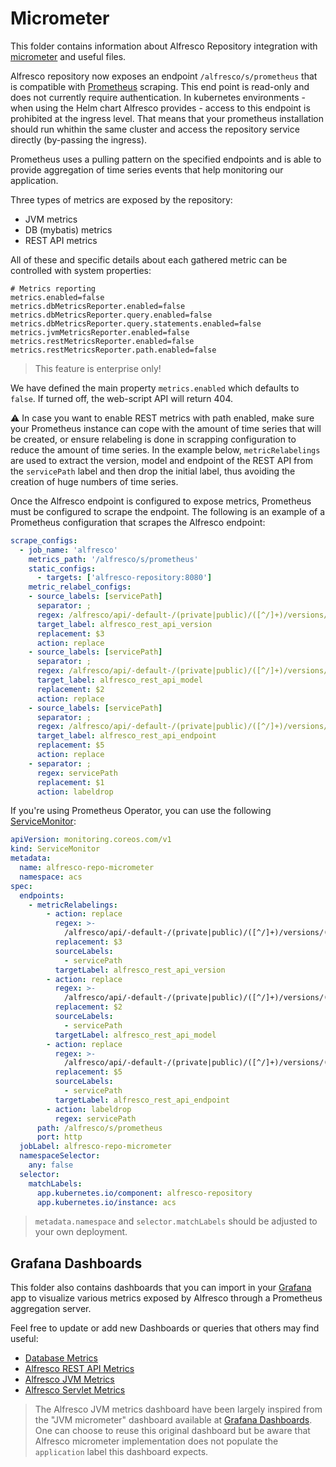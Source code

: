 # Micrometer

This folder contains information about Alfresco Repository integration with
[micrometer](https://micrometer.io/) and useful files.

Alfresco repository now exposes an endpoint `/alfresco/s/prometheus` that is
compatible with [Prometheus](https://prometheus.io/) scraping.
This end point is read-only and does not currently require authentication. In
kubernetes environments - when using the Helm chart Alfresco provides - access
to this endpoint is prohibited at the ingress level. That means that your
prometheus installation should run whithin the same cluster and access the
repository service directly (by-passing the ingress).

Prometheus uses a pulling pattern on the specified endpoints and is able to
provide aggregation of time series events that help monitoring our application.

Three types of metrics are exposed by the repository:

* JVM metrics
* DB (mybatis) metrics
* REST API metrics

All of these and specific details about each gathered metric can be controlled
with system properties:

```properties
# Metrics reporting
metrics.enabled=false
metrics.dbMetricsReporter.enabled=false
metrics.dbMetricsReporter.query.enabled=false
metrics.dbMetricsReporter.query.statements.enabled=false
metrics.jvmMetricsReporter.enabled=false
metrics.restMetricsReporter.enabled=false
metrics.restMetricsReporter.path.enabled=false
```

> This feature is enterprise only!

We have defined the main property `metrics.enabled` which defaults to `false`.
If turned off, the web-script API will return 404.

:warning: In case you want to enable REST metrics with path enabled, make sure
your Prometheus instance can cope with the amount of time series that will be
created, or ensure relabeling is done in scrapping configuration to reduce the
amount of time series. In the example below, `metricRelabelings` are used to
extract the version, model and endpoint of the REST API from the `servicePath`
label and then drop the initial label, thus avoiding the creation of huge
numbers of time series.

Once the Alfresco endpoint is configured to expose metrics, Prometheus must be
configured to scrape the endpoint. The following is an example of a Prometheus
configuration that scrapes the Alfresco endpoint:

```yaml
scrape_configs:
  - job_name: 'alfresco'
    metrics_path: '/alfresco/s/prometheus'
    static_configs:
      - targets: ['alfresco-repository:8080']
    metric_relabel_configs:
    - source_labels: [servicePath]
      separator: ;
      regex: /alfresco/api/-default-/(private|public)/([^/]+)/versions/([0-9]+(\.[0-9]+)*)/([^/]+)(/.*)?
      target_label: alfresco_rest_api_version
      replacement: $3
      action: replace
    - source_labels: [servicePath]
      separator: ;
      regex: /alfresco/api/-default-/(private|public)/([^/]+)/versions/([0-9]+(\.[0-9]+)*)/([^/]+)(/.*)?
      target_label: alfresco_rest_api_model
      replacement: $2
      action: replace
    - source_labels: [servicePath]
      separator: ;
      regex: /alfresco/api/-default-/(private|public)/([^/]+)/versions/([0-9]+(\.[0-9]+)*)/([^/]+)(/.*)?
      target_label: alfresco_rest_api_endpoint
      replacement: $5
      action: replace
    - separator: ;
      regex: servicePath
      replacement: $1
      action: labeldrop
```

If you're using Prometheus Operator, you can use the following
[ServiceMonitor](https://github.com/prometheus-operator/prometheus-operator/blob/main/Documentation/api.md#monitoring.coreos.com/v1.ServiceMonitorSpec):

```yaml
apiVersion: monitoring.coreos.com/v1
kind: ServiceMonitor
metadata:
  name: alfresco-repo-micrometer
  namespace: acs
spec:
  endpoints:
    - metricRelabelings:
        - action: replace
          regex: >-
            /alfresco/api/-default-/(private|public)/([^/]+)/versions/([0-9]+(\.[0-9]+)*)/([^/]+)(/.*)?
          replacement: $3
          sourceLabels:
            - servicePath
          targetLabel: alfresco_rest_api_version
        - action: replace
          regex: >-
            /alfresco/api/-default-/(private|public)/([^/]+)/versions/([0-9]+(\.[0-9]+)*)/([^/]+)(/.*)?
          replacement: $2
          sourceLabels:
            - servicePath
          targetLabel: alfresco_rest_api_model
        - action: replace
          regex: >-
            /alfresco/api/-default-/(private|public)/([^/]+)/versions/([0-9]+(\.[0-9]+)*)/([^/]+)(/.*)?
          replacement: $5
          sourceLabels:
            - servicePath
          targetLabel: alfresco_rest_api_endpoint
        - action: labeldrop
          regex: servicePath
      path: /alfresco/s/prometheus
      port: http
  jobLabel: alfresco-repo-micrometer
  namespaceSelector:
    any: false
  selector:
    matchLabels:
      app.kubernetes.io/component: alfresco-repository
      app.kubernetes.io/instance: acs
```

> `metadata.namespace` and `selector.matchLabels` should be adjusted to your own
  deployment.

## Grafana Dashboards

This folder also contains dashboards that you can import in your
[Grafana](https://grafana.com/) app to visualize various metrics exposed by
Alfresco through a Prometheus aggregation server.

Feel free to update or add new Dashboards or queries that others may find useful:

* [Database Metrics](/docs/micrometer/Alfresco_Enterprise_Database_Dashboard-1714473792698.json)
* [Alfresco REST API Metrics](/docs/micrometer/Alfresco_Enterprise_REST_API_Dashboard-1714475951666.json)
* [Alfresco JVM Metrics](/docs/micrometer/Alfresco_Enterprise_JVM_Dashboard-1714472967588.json)
* [Alfresco Servlet Metrics](/docs/micrometer/Alfresco_Enterprise_Servlet_Dashboard-1714473338586.json)

> The Alfresco JVM metrics dashboard have been largely inspired from the "JVM
> micrometer" dashboard available at [Grafana
> Dashboards](https://grafana.com/dashboards/4701). One can choose to reuse this
> original dashboard but be aware that Alfresco micrometer implementation does
> not populate the `application` label this dashboard expects.
